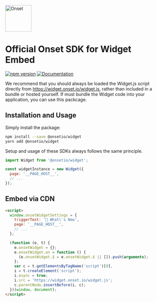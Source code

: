 <a href="https://www.onset.io/?utm_source=github&utm_medium=logo" target="_blank">
  <img src="https://www.onset.io/logo.png" alt="Onset" height="84">
</a>

# Official Onset SDK for Widget Embed
[![npm version](https://img.shields.io/npm/v/@onsetio/widget.svg)](https://www.npmjs.com/package/@onsetio/widget)
[![Documentation](https://img.shields.io/badge/documentation-onset.io-green.svg)](https://docs.onset.io/widget/)

We recommend that you should always be loaded the Widget.js script directly from https://widget.onset.io/widget.js, rather than included in a bundle or hosted yourself. If must bundle the Widget code into your application, you can use this packcage.

## Installation and Usage
Simply install the package:

```bash
npm install --save @onsetio/widget
yarn add @onsetio/widget
```

Setup and usage of these SDKs always follows the same principle.

```js
import Widget from '@onsetio/widget';

const widgetInstance = new Widget({
  page: '__PAGE_HOST__',
  // ...
});
```

## Embed via CDN
```html
<script>
  window.onsetWidgetSettings = {
    triggerText: '🔔 What\'s New',
    page: '__PAGE_HOST__',
    // ...
  };

  (function (e, t) {
    e.onsetWidget = {};
    e.onsetWidget.on = function () {
      (e.onsetWidget.$ = e.onsetWidget.$ || []).push(arguments);
    };
    var c = t.getElementsByTagName('script')[0],
    i = t.createElement('script');
    i.async = true;
    i.src = 'https://widget.onset.io/widget.js';
    c.parentNode.insertBefore(i, c);
  })(window, document);
</script>
```
